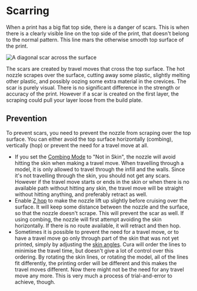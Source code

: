 Scarring
====
When a print has a big flat top side, there is a danger of scars. This is when there is a clearly visible line on the top side of the print, that doesn't belong to the normal pattern. This line mars the otherwise smooth top surface of the print.

![A diagonal scar across the surface](../images/scarring.jpg)

The scars are created by travel moves that cross the top surface. The hot nozzle scrapes over the surface, cutting away some plastic, slightly melting other plastic, and possibly oozing some extra material in the crevices. The scar is purely visual. There is no significant difference in the strength or accuracy of the print. However if a scar is created on the first layer, the scraping could pull your layer loose from the build plate.

Prevention
----
To prevent scars, you need to prevent the nozzle from scraping over the top surface. You can either avoid the top surface horizontally (combing), vertically (hop) or prevent the need for a travel move at all.
* If you set the [Combing Mode](../travel/retraction_combing.md) to "Not in Skin", the nozzle will avoid hitting the skin when making a travel move. When travelling through a model, it is only allowed to travel through the infill and the walls. Since it's not travelling through the skin, you should not get any scars. However if the travel move starts or ends in the skin or when there is no available path without hitting any skin, the travel move will be straight without hitting anything, and preferably retract as well.
* Enable [Z hop](../travel/retraction_hop_enabled.md) to make the nozzle lift up slightly before cruising over the surface. It will keep some distance between the nozzle and the surface, so that the nozzle doesn't scrape. This will prevent the scar as well. If using combing, the nozzle will first attempt avoiding the skin horizontally. If there is no route available, it will retract and then hop.
* Sometimes it is possible to prevent the need for a travel move, or to have a travel move go only through part of the skin that was not yet printed, simply by adjusting the [skin angles](../shell/skin_angles.md). Cura will order the lines to minimise the travel time, but doesn't give a lot of control over this ordering. By rotating the skin lines, or rotating the model, all of the lines fit differently, the printing order will be different and this makes the travel moves different. Now there might not be the need for any travel move any more. This is very much a process of trial-and-error to achieve, though.